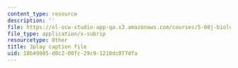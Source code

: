 ```yaml
---
content_type: resource
description: ''
file: https://ol-ocw-studio-app-qa.s3.amazonaws.com/courses/5-08j-biological-chemistry-ii-spring-2016/18b49985d0c200fc29c91210dc077dfa_9zqKwTpT0eA.srt
file_type: application/x-subrip
resourcetype: Other
title: 3play caption file
uid: 18b49985-d0c2-00fc-29c9-1210dc077dfa
---
```

